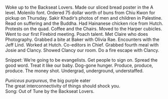 Woke up to the Backseat Lovers. Made our sliced bread poster in the A level. Molenilo font. Ordered 75 dollar worth of buns from Chiu Kwon for pickup on Thursday. Sakir Khadir’s photos of men and children in Palestine. Read on suffering and the Buddha. Had Hainanese chicken rice from Hutch. Protests on the quad. Coffee and the Chairs. Moved to the Harper cubicles. Went to our first Firebird meeting. Poach talent. Met Claire who does Photography. Grabbed a bite at Baker with Olivia Rae. Encounters with the Jeff Lind. Worked at Hutch. Co-editors in Chief. Grabbed fourth meal with Josie and Clancy. Showed Clancy our room. Do a fire escape with Clancy. 

Snippet: We’re going to be evangelists. Get people to sign on. Spread the good word. Treat it like our baby. Dog-gone hunger. Produce, produce, produce. The money shot. Undergrad, underground, understaffed.

*Puniceus purpureus*, the big purple eater  
The great interconnectivity of things should shock you.   
Song: Out of Tune by the Backseat Lovers.
